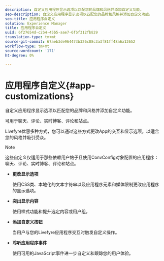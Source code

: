 ```yaml
---
description: 自定义应用程序显示选项以匹配您的品牌和风格并添加自定义功能。
seo-description: 自定义应用程序显示选项以匹配您的品牌和风格并添加自定义功能。
seo-title: 应用程序自定义
solution: Experience Manager
title: 应用程序自定义
uuid: 6f27654d-c2b4-45b5-aae7-6fbf312fb829
translation-type: tm+mt
source-git-commit: 67aeb3de964473b326c88c3a3f81ff48a6a12652
workflow-type: tm+mt
source-wordcount: '171'
ht-degree: 0%

---
```



# 应用程序自定义{#app-customizations}

自定义应用程序显示选项以匹配您的品牌和风格并添加自定义功能。

可用于聊天、评论、实时博客、评论和站点。

Livefyre优惠多种方式，您可以通过这些方式更改App的交互和显示选项，以适合您的风格并吸引受众。

>[!NOTE]
>
>这些自定义仅适用于那些依赖用户帖子且使用ConvConfig对象配置的应用程序：聊天、评论、实时博客、评论和站点。

* **更改显示选项**

   使用CSS类、本地化的文本字符串以及应用程序元素和媒体限制更改应用程序的显示选项。

* **突出显示内容**

   使用样式功能和提升选定内容或用户组。

* **添加自定义按钮**

   当用户与您的Livefyre应用程序交互时触发自定义操作。

* **聆听应用程序事件**

   使用可用的JavaScript事件进一步自定义和跟踪您的用户体验。

